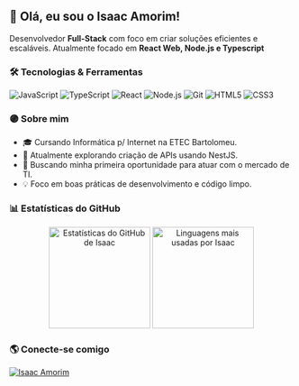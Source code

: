 ## 👋 Olá, eu sou o Isaac Amorim!
Desenvolvedor **Full-Stack** com foco em criar soluções eficientes e escaláveis. Atualmente focado em **React Web, Node.js e Typescript**


### 🛠️ Tecnologias & Ferramentas
<p align="left">
  <img src="https://img.shields.io/badge/JavaScript-F7DF1E?style=for-the-badge&logo=javascript&logoColor=black" alt="JavaScript" />
  <img src="https://img.shields.io/badge/TypeScript-3178C6?style=for-the-badge&logo=typescript&logoColor=white" alt="TypeScript" />
  <img src="https://img.shields.io/badge/React-61DAFB?style=for-the-badge&logo=react&logoColor=black" alt="React" />
  <img src="https://img.shields.io/badge/Node.js-339933?style=for-the-badge&logo=node.js&logoColor=white" alt="Node.js" />
  <img src="https://img.shields.io/badge/Git-F05032?style=for-the-badge&logo=git&logoColor=white" alt="Git" />
  <img src="https://img.shields.io/badge/HTML5-E34F26?style=for-the-badge&logo=html5&logoColor=white" alt="HTML5" />
  <img src="https://img.shields.io/badge/CSS3-1572B6?style=for-the-badge&logo=css3&logoColor=white" alt="CSS3" />
</p>


### 🟣 Sobre mim
<ul>
  <li>🎓 Cursando Informática p/ Internet na ETEC Bartolomeu.</li>
  <li>🌱 Atualmente explorando criação de APIs usando NestJS.</li>
  <li>🚀 Buscando minha primeira oportunidade para atuar com o mercado de TI.</li>
  <li>💡 Foco em boas práticas de desenvolvimento e código limpo.</li>
</ul>


### 📊 Estatísticas do GitHub
<p align="center">
  <img height="180em" src="https://github-readme-stats.vercel.app/api?username=isaacamorimm&show_icons=true&theme=tokyonight&include_all_commits=true&count_private=true" alt="Estatísticas do GitHub de Isaac" />
  <img height="180em" src="https://github-readme-stats.vercel.app/api/top-langs/?username=isaacamorimm&layout=compact&langs_count=8&theme=tokyonight" alt="Linguagens mais usadas por Isaac" />
</p>


### 🌎 Conecte-se comigo
<p align="left">
  <a href="https://www.linkedin.com/in/isaacamorim" target="_blank">
    <img src="https://img.shields.io/badge/LinkedIn-0077B5?style=for-the-badge&logo=linkedin&logoColor=white" alt="Isaac Amorim" /> 
  </a>
  </p>
